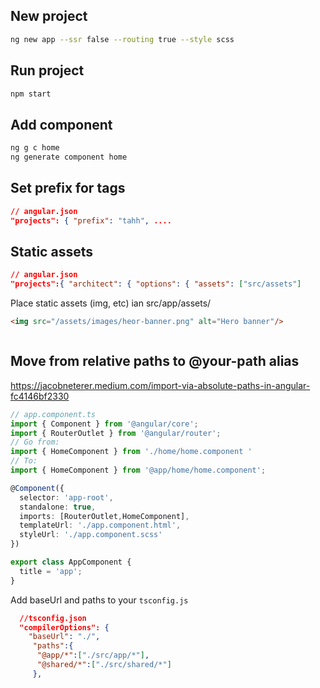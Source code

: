 ## New project

``` bash
ng new app --ssr false --routing true --style scss
```

## Run project

```bash
npm start
```

## Add component
```bash
ng g c home
ng generate component home
```
## Set prefix for tags

```json
// angular.json
"projects": { "prefix": "tahh", ....
```

## Static assets
```json
// angular.json
"projects":{ "architect": { "options": { "assets": ["src/assets"]
```
Place static assets (img, etc) ian src/app/assets/
```html
<img src="/assets/images/heor-banner.png" alt="Hero banner"/>
```

```src/app/assets/
```
## Move from relative paths to @your-path alias

https://jacobneterer.medium.com/import-via-absolute-paths-in-angular-fc4146bf2330

```ts
// app.component.ts
import { Component } from '@angular/core';
import { RouterOutlet } from '@angular/router';
// Go from:
import { HomeComponent } from './home/home.component '
// To:
import { HomeComponent } from '@app/home/home.component';

@Component({
  selector: 'app-root',
  standalone: true,
  imports: [RouterOutlet,HomeComponent],
  templateUrl: './app.component.html',
  styleUrl: './app.component.scss'
})

export class AppComponent {
  title = 'app';
}
```

Add baseUrl and paths to your `tsconfig.js`

```json
  //tsconfig.json
  "compilerOptions": {
    "baseUrl": "./",
     "paths":{
      "@app/*":["./src/app/*"],
      "@shared/*":["./src/shared/*"]
     },
```